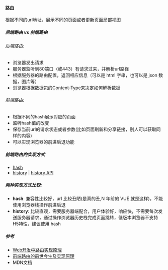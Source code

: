 #### 路由
根据不同的url地址，展示不同的页面或者更新页面局部视图

##### 后端路由 vs 前端路由
###### 后端路由:
- 浏览器发出请求
- 服务器监听到80端口（或443）有请求过来，并解析url路径
- 根据服务器的路由配置，返回相应信息（可以是 html 字串，也可以是 json 数据，图片等）
- 浏览器根据数据包的Content-Type来决定如何解析数据

###### 前端路由:
- 根据不同的hash展示对应的页面
- 监听hash值的改变
- 保存当前url的请求状态或者参数(比如页面刷新和分享链接，别人可以获取同样的内容)
- 可以实现浏览器的前进后退功能

##### 前端路由的实现方式
- [hash](https://developer.mozilla.org/zh-CN/docs/Web/API/Window/location)
- [history](https://developer.mozilla.org/zh-CN/docs/Web/API/Window/history) | [history API](https://developer.mozilla.org/zh-CN/docs/Web/API/History_API)

##### 两种实现方式比较:
- **hash**: 兼容性比较好，url 比较丑陋(是真的丑,N 年前的 VUE 就是这样)，不能使用浏览器栈操作前进后退
- **history**: 比较直观，需要服务器端配合，用户体验好，响应快，不需要每次发送服务器请求，通过操作浏览器历史栈完成页面跳转，低版本浏览器不支持H5特性，建议使用 hash


##### 参考
- [Web开发中路由实现原理](https://segmentfault.com/a/1190000019606192)
- [前端路由的前世今生及实现原理](https://segmentfault.com/a/1190000011967786)
- MDN文档